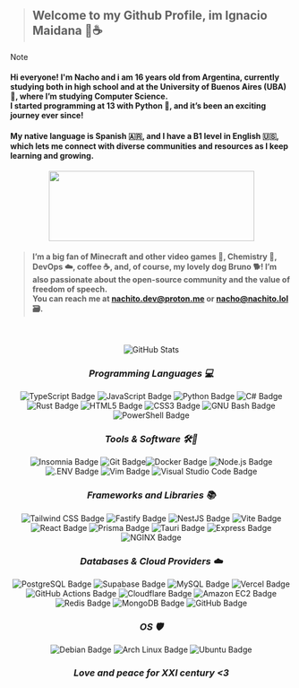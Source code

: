 
>## Welcome to my Github Profile, im Ignacio Maidana 🌴☕

>[!NOTE]
><h4>Hi everyone! I'm Nacho and i am 16 years old from Argentina, currently studying both in high school and at the University of Buenos Aires (UBA) 🏫, where I’m studying Computer Science. <br> I started programming at 13 with Python 🧒, and it’s been an exciting journey ever since!</h4> <h4> My native language is Spanish 🇦🇷, and I have a B1 level in English 🇺🇸, which lets me connect with diverse communities and resources as I keep learning and growing.</h4>

<p align="center">
<img height=125 width=367 src="https://github.com/nachitodev/nachitodev/assets/67612701/76f7e14d-5dca-4123-99fa-e0f8a3396fae"/>
</p>

><h4>I’m a big fan of Minecraft and other video games 🍏, Chemistry 🧪, DevOps ☁️, coffee ☕, and, of course, my lovely dog Bruno 🐕! I’m also passionate about the open-source community and the value of freedom of speech. <br> You can reach me at <a href="mailto:nachito.dev@proton.me">nachito.dev@proton.me</a> or <a href="mailto:nacho@nachito.lol">nacho@nachito.lol</a> 🗃️.</h4>
<div align="center">
<br>

![GitHub Stats](https://gh-readme-profile.vercel.app/api?username=nachitodev&theme=dark)

### _**Programming Languages 💻**_

<img src="https://img.shields.io/badge/TypeScript-3178C6?logo=typescript&logoColor=fff&style=flat" alt="TypeScript Badge"> <img src="https://img.shields.io/badge/JavaScript-F7DF1E?logo=javascript&logoColor=000&style=flat" alt="JavaScript Badge">
<img src="https://img.shields.io/badge/Python-3776AB?logo=python&logoColor=fff&style=flat" alt="Python Badge">
<img src="https://img.shields.io/badge/C%23-512BD4?logo=csharp&logoColor=fff&style=flat" alt="C# Badge">
<img src="https://img.shields.io/badge/Rust-000?logo=rust&logoColor=fff&style=flat" alt="Rust Badge"> <img src="https://img.shields.io/badge/HTML5-E34F26?logo=html5&logoColor=fff&style=flat" alt="HTML5 Badge"> <img src="https://img.shields.io/badge/CSS3-1572B6?logo=css3&logoColor=fff&style=flat" alt="CSS3 Badge"> <img src="https://img.shields.io/badge/GNU%20Bash-4EAA25?logo=gnubash&logoColor=fff&style=flat" alt="GNU Bash Badge"> <img src="https://img.shields.io/badge/PowerShell-5391FE?logo=powershell&logoColor=fff&style=flat" alt="PowerShell Badge">

### _**Tools & Software 🛠️🔮**_

<img src="https://img.shields.io/badge/Insomnia-4000BF?logo=insomnia&logoColor=fff&style=flat" alt="Insomnia Badge"> <img src="https://img.shields.io/badge/Git-F05032?logo=git&logoColor=fff&style=flat" alt="Git Badge"><img src="https://img.shields.io/badge/Docker-2496ED?logo=docker&logoColor=fff&style=flat" alt="Docker Badge">
<img src="https://img.shields.io/badge/Node.js-393?logo=nodedotjs&logoColor=fff&style=flat" alt="Node.js Badge"> <img src="https://img.shields.io/badge/.ENV-ECD53F?logo=dotenv&logoColor=000&style=flat" alt=".ENV Badge">
<img src="https://img.shields.io/badge/Vim-019733?logo=vim&logoColor=fff&style=flat" alt="Vim Badge"> <img src="https://img.shields.io/badge/Visual%20Studio%20Code-007ACC?logo=visualstudiocode&logoColor=fff&style=flat" alt="Visual Studio Code Badge">

### _**Frameworks and Libraries 📚**_
<img src="https://img.shields.io/badge/Tailwind%20CSS-06B6D4?logo=tailwindcss&logoColor=fff&style=flat" alt="Tailwind CSS Badge"> <img src="https://img.shields.io/badge/Fastify-000?logo=fastify&logoColor=fff&style=flat" alt="Fastify Badge">
<img src="https://img.shields.io/badge/NestJS-E0234E?logo=nestjs&logoColor=fff&style=flat" alt="NestJS Badge">
<img src="https://img.shields.io/badge/Vite-646CFF?logo=vite&logoColor=fff&style=flat" alt="Vite Badge">
<img src="https://img.shields.io/badge/React-61DAFB?logo=react&logoColor=000&style=flat" alt="React Badge">
<img src="https://img.shields.io/badge/Prisma-2D3748?logo=prisma&logoColor=fff&style=flat" alt="Prisma Badge">
<img src="https://img.shields.io/badge/Tauri-24C8D8?logo=tauri&logoColor=fff&style=flat" alt="Tauri Badge">
<img src="https://img.shields.io/badge/Express-000?logo=express&logoColor=fff&style=flat" alt="Express Badge">
<img src="https://img.shields.io/badge/NGINX-009639?logo=nginx&logoColor=fff&style=flat" alt="NGINX Badge">

### _**Databases & Cloud Providers ☁️**_


<img src="https://img.shields.io/badge/PostgreSQL-4169E1?logo=postgresql&logoColor=fff&style=flat" alt="PostgreSQL Badge"> <img src="https://img.shields.io/badge/Supabase-3FCF8E?logo=supabase&logoColor=fff&style=flat" alt="Supabase Badge">
<img src="https://img.shields.io/badge/MySQL-4479A1?logo=mysql&logoColor=fff&style=flat" alt="MySQL Badge">
<img src="https://img.shields.io/badge/Vercel-000?logo=vercel&logoColor=fff&style=flat" alt="Vercel Badge">
<img src="https://img.shields.io/badge/GitHub%20Actions-2088FF?logo=githubactions&logoColor=fff&style=flat" alt="GitHub Actions Badge"> <img src="https://img.shields.io/badge/Cloudflare-F38020?logo=cloudflare&logoColor=fff&style=flat" alt="Cloudflare Badge"> <img src="https://img.shields.io/badge/Amazon%20EC2-F90?logo=amazonec2&logoColor=fff&style=flat" alt="Amazon EC2 Badge"><img src="https://img.shields.io/badge/Redis-DC382D?logo=redis&logoColor=fff&style=flat" alt="Redis Badge"> <img src="https://img.shields.io/badge/MongoDB-47A248?logo=mongodb&logoColor=fff&style=flat" alt="MongoDB Badge"> <img src="https://img.shields.io/badge/GitHub-181717?logo=github&logoColor=fff&style=flat" alt="GitHub Badge">
 

### _**OS 🛡️**_
<img src="https://img.shields.io/badge/Debian-A81D33?logo=debian&logoColor=fff&style=flat" alt="Debian Badge"> <img src="https://img.shields.io/badge/Arch%20Linux-1793D1?logo=archlinux&logoColor=fff&style=flat" alt="Arch Linux Badge"> <img src="https://img.shields.io/badge/Ubuntu-E95420?logo=ubuntu&logoColor=fff&style=flat" alt="Ubuntu Badge">


### _Love and peace for XXI century <3_

</div>



